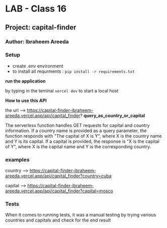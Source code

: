 # LAB - Class 16
## Project: capital-finder
### Author: Ibraheem Areeda


### Setup
- create .env environment 
- to install all requrments : `pip install -r requirements.txt`

**run the application**

by typing in the teminal `vercel dev` to start a local host 


**How to use this API** 

the url --> https://capital-finder-ibraheem-areeda.vercel.app/api/capital_finder? **query_as_country_or_capital**


The serverless function handles GET requests for capital and country information. If a country name is provided as a query parameter, the function responds with "The capital of X is Y", where X is the country name and Y is its capital. If a capital is provided, the response is "X is the capital of Y", where X is the capital name and Y is the corresponding country.

### examples

country --> https://capital-finder-ibraheem-areeda.vercel.app/api/capital_finder?country=cuba


capital --> https://capital-finder-ibraheem-areeda.vercel.app/api/capital_finder?capital=mosco

  
### Tests
When it comes to running tests, it was a manual testing by trying various countries and capitals and check for the end result

 
 


